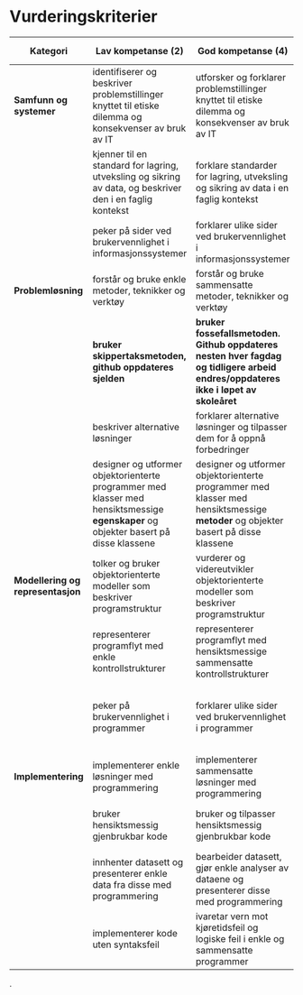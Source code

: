 
# Vurderingskriterier

| Kategori                          | Lav kompetanse (2)                                                                                                                   | God kompetanse (4)                                                                                                                 | Utmerket kompetanse (6)                                                                                                   |
| --------------------------------- | ------------------------------------------------------------------------------------------------------------------------------------ | ---------------------------------------------------------------------------------------------------------------------------------- | ------------------------------------------------------------------------------------------------------------------------- |
| **Samfunn og systemer**           | identifiserer og beskriver problemstillinger knyttet til etiske dilemma og konsekvenser av bruk av IT                                | utforsker og forklarer problemstillinger knyttet til etiske dilemma og konsekvenser av bruk av IT                                  | utforsker og vurderer problemstillinger knyttet til etiske dilemma og konsekvenser av bruk av IT ved kritisk drøfting     |
|                                   | kjenner til en standard for lagring, utveksling og sikring av data, og beskriver den i en faglig kontekst                            | forklare standarder for lagring, utveksling og sikring av data i en faglig kontekst                                                | gjør rede for standarder for lagring, utveksling og sikring av data med faglige begrunnelser og forklaringer              |
|                                   | peker på sider ved brukervennlighet i informasjonssystemer                                                                           | forklarer ulike sider ved brukervennlighet i informasjonssystemer                                                                  | vurderer brukervennlighet i informasjonssystemer                                                                          |
| **Problemløsning**                | forstår og bruke enkle metoder, teknikker og verktøy                                                                                 | forstår og bruke sammensatte metoder, teknikker og verktøy                                                                         | hensiktsmessig anvende avanserte metoder, teknikker og verktøy                                                            |
|                                   | **bruker skippertaksmetoden, github oppdateres sjelden**                                                                             | **bruker fossefallsmetoden. Github oppdateres nesten hver fagdag og tidligere arbeid endres/oppdateres ikke i løpet av skoleåret** | **arbeider smidig. Github oppdateres hver fagdag, men tidligere arbeid endres/oppdateres i løpet av skoleåret**           |
|                                   | beskriver alternative løsninger                                                                                                      | forklarer alternative løsninger og tilpasser dem for å oppnå forbedringer                                                          | vurderer alternative løsninger grundig og gjør hensiktsmessige valg                                                       |
|                                   | designer og utformer objektorienterte programmer med klasser med hensiktsmessige **egenskaper** og objekter basert på disse klassene | designer og utformer objektorienterte programmer med klasser med hensiktsmessige **metoder** og objekter basert på disse klassene  | designer og utformer objektorienterte programmer med klasser med hensiktsmessig **arv** og objekter basert på de klassene |
| **Modellering og representasjon** | tolker og bruker objektorienterte modeller som beskriver programstruktur                                                             | vurderer og videreutvikler objektorienterte modeller som beskriver programstruktur                                                 | forbedre og lager komplette objektorienterte modeller som beskriver programstruktur                                       |
|                                   | representerer programflyt med enkle kontrollstrukturer                                                                               | representerer programflyt med hensiktsmessige sammensatte kontrollstrukturer                                                       | representerer programflyt med hensiktsmessige og effektive avanserte kontrollstrukturer                                   |
|                                   | peker på brukervennlighet i programmer                                                                                               | forklarer ulike sider ved brukervennlighet i programmer                                                                            | vurderer brukervennlighet i programmer og foreslår hensiktsmessige forbedringer                                           |
| **Implementering**                | implementerer enkle løsninger med programmering                                                                                      | implementerer sammensatte løsninger med programmering                                                                              | implementerer avanserte løsninger med programmering                                                                       |
|                                   | bruker hensiktsmessig gjenbrukbar kode                                                                                               | bruker og tilpasser hensiktsmessig gjenbrukbar kode                                                                                | bruker, tilpasser og utvikler hensiktsmessig gjenbrukbar kode                                                             |
|                                   | innhenter datasett og presenterer enkle data fra disse med programmering                                                             | bearbeider datasett, gjør enkle analyser av dataene og presenterer disse med programmering                                         | gjør sammensatte analyser av datasett og presenterer disse med programmering                                              |
|                                   | implementerer kode uten syntaksfeil                                                                                                  | ivaretar vern mot kjøretidsfeil og logiske feil i enkle og sammensatte programmer                                                  | ivaretar vern mot kjøretidsfeil og logiske feil i avanserte programmer                                                    |

.